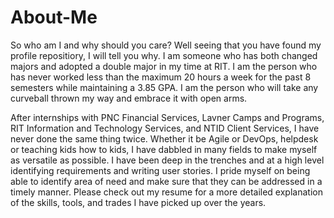 # About-Me

  So who am I and why should you care? Well seeing that you have found my profile repositiory, I will tell you why. I am someone who has both changed majors and adopted a double major in my time at RIT. I am the person who has never worked less than the maximum 20 hours a week for the past 8 semesters while maintaining a 3.85 GPA. I am the person who will take any curveball thrown my way and embrace it with open arms. 

  After internships with PNC Financial Services, Lavner Camps and Programs, RIT Information and Technology Services, and NTID Client Services, I have never done the same thing twice. Whether it be Agile or DevOps, helpdesk or teaching kids how to kids, I have dabbled in many fields to make myself as versatile as possible. I have been deep in the trenches and at a high level identifying requirements and writing user stories. I pride myself on being able to identify area of need and make sure that they can be addressed in a timely manner. Please check out my resume for a more detailed explanation of the skills, tools, and trades I have picked up over the years.
  
